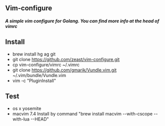 ## Vim-configure
##### A simple vim configure for Golang. You can find more info at the head of vimrc
## Install
* brew install hg ag git
* git clone https://github.com/zeast/vim-configure.git
* cp vim-configure/vimrc ~/.vimrc
* git clone https://github.com/gmarik/Vundle.vim.git ~/.vim/bundle/Vundle.vim
* vim -c "PluginInstall"

## Test
* os x yosemite
* macvim 7.4 Install by command "brew install macvim --with-cscope --with-lua --HEAD"


